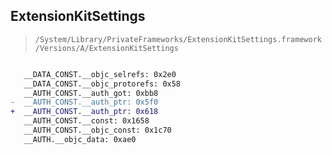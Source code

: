 ## ExtensionKitSettings

> `/System/Library/PrivateFrameworks/ExtensionKitSettings.framework/Versions/A/ExtensionKitSettings`

```diff

   __DATA_CONST.__objc_selrefs: 0x2e0
   __DATA_CONST.__objc_protorefs: 0x58
   __AUTH_CONST.__auth_got: 0xbb8
-  __AUTH_CONST.__auth_ptr: 0x5f0
+  __AUTH_CONST.__auth_ptr: 0x618
   __AUTH_CONST.__const: 0x1658
   __AUTH_CONST.__objc_const: 0x1c70
   __AUTH.__objc_data: 0xae0

```
